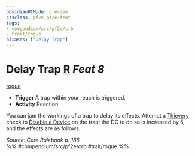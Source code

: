 ```yaml
---
obsidianUIMode: preview
cssclass: pf2e,pf2e-feat
tags:
- compendium/src/pf2e/crb
- trait/rogue
aliases: ["Delay Trap"]
---
```

# Delay Trap  [R](chapter-9-playing-the-game.md#Actions "Reaction") *Feat 8*  
[rogue](Reference/Rules/Traits/rogue.md "Rogue Class Trait")  

- **Trigger** A trap within your reach is triggered.
- **Activity** Reaction

You can jam the workings of a trap to delay its effects. Attempt a [Thievery](skills.md#Thievery) check to [Disable a Device](disable-a-device.md) on the trap; the DC to do so is increased by 5, and the effects are as follows.

*Source: Core Rulebook p. 186*  
%% #compendium/src/pf2e/crb #trait/rogue %%